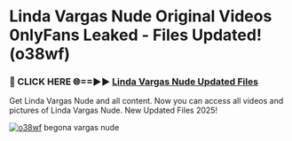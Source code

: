 # Linda Vargas Nude Original Videos 0nlyFans Leaked - Files Updated! (o38wf)

<h3>🔴 CLICK HERE 🌐==►► <a href="https://tinyurl.com/5h6xmrr3" rel="nofollow">Linda Vargas Nude Updated Files</a></h3>

Get Linda Vargas Nude and all content. Now you can access all videos and pictures of Linda Vargas Nude. New Updated Files 2025!

[![o38wf](https://i.imgur.com/KVD873Z.gif)](https://tinyurl.com/5h6xmrr3)
begona vargas nude